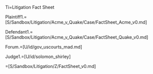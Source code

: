 Ti=Litigation Fact Sheet

Plaintiff1.=[S/Sandbox/Litigation/Acme_v_Quake/Case/FactSheet_Acme_v0.md]

Defendant1.=[S/Sandbox/Litigation/Acme_v_Quake/Case/FactSheet_Quake_v0.md]

Forum.=[U/id/gov_uscourts_mad.md]

Judge1.=[U/id/solomon_shirley]

=[S/Sandbox/Litigation/Z/FactSheet_v0.md]